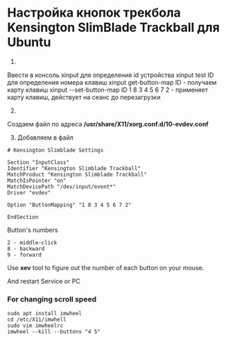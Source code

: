 # Настройка кнопок трекбола Kensington SlimBlade Trackball для Ubuntu

1. 
Ввести в консоль xinput для определения id устройства
xinput test ID для определения номера клавиш
xinput get-button-map ID - получаем карту клавиш
xinput --set-button-map ID 1 8 3 4 5 6 7 2 - применяет карту клавиш, действует на сеанс до перезагрузки

2.
Создаем файл по адреса **/usr/share/X11/xorg.conf.d/10-evdev.conf**

3. Добавляем в файл
```
# Kensington Slimblade Settings

Section "InputClass"
Identifier "Kensington Slimblade Trackball"
MatchProduct "Kensington Slimblade Trackball"
MatchIsPointer "on"
MatchDevicePath "/dev/input/event*"
Driver "evdev"

Option "ButtonMapping" "1 8 3 4 5 6 7 2"

EndSection
```

Button's numbers
```
2 - middle-click
8 - backward
9 - forward 
```
Use **xev** tool to figure out the number of each button on your mouse.

And restart Service or PC

### For changing scroll speed
```
sudo apt install imwheel
cd /etc/X11/imwhell
sudo vim imwheelrc
imwheel --kill --buttons "4 5"
```

